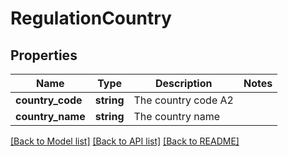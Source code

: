 # RegulationCountry

## Properties
Name | Type | Description | Notes
------------ | ------------- | ------------- | -------------
**country_code** | **string** | The country code A2 | 
**country_name** | **string** | The country name | 

[[Back to Model list]](../README.md#documentation-for-models) [[Back to API list]](../README.md#documentation-for-api-endpoints) [[Back to README]](../README.md)


